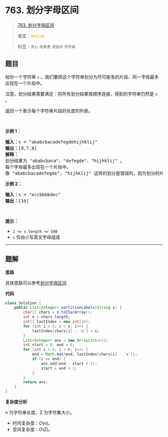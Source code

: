 # 763. 划分字母区间

> [763. 划分字母区间](https://leetcode.cn/problems/partition-labels/)
>
> 难度：<font color=orange>`Medium`</font>
>
> 标签：`贪心` `哈希表` `双指针` `字符串`

## 题目

<p>给你一个字符串 <code>s</code> 。我们要把这个字符串划分为尽可能多的片段，同一字母最多出现在一个片段中。</p>

<p>注意，划分结果需要满足：将所有划分结果按顺序连接，得到的字符串仍然是 <code>s</code> 。</p>

<p>返回一个表示每个字符串片段的长度的列表。</p>

<p>&nbsp;</p>
<strong class="example">示例 1：</strong>

<pre>
<strong>输入：</strong>s = "ababcbacadefegdehijhklij"
<strong>输出：</strong>[9,7,8]
<strong>解释：</strong>
划分结果为 "ababcbaca"、"defegde"、"hijhklij" 。
每个字母最多出现在一个片段中。
像 "ababcbacadefegde", "hijhklij" 这样的划分是错误的，因为划分的片段数较少。 </pre>

<p><strong class="example">示例 2：</strong></p>

<pre>
<strong>输入：</strong>s = "eccbbbbdec"
<strong>输出：</strong>[10]
</pre>

<p>&nbsp;</p>

<p><strong>提示：</strong></p>

<ul>
	<li><code>1 &lt;= s.length &lt;= 500</code></li>
	<li><code>s</code> 仅由小写英文字母组成</li>
</ul>


--------------------

## 题解

**思路**

具体思路可以参考[划分字母区间](https://leetcode.cn/problems/partition-labels/solutions/455703/hua-fen-zi-mu-qu-jian-by-leetcode-solution)

**代码**

```java
class Solution {
    public List<Integer> partitionLabels(String s) {
        char[] chars = s.toCharArray();
        int n = chars.length;
        int[] lastIndex = new int[26];
        for (int i = 0; i < n; i++) {
            lastIndex[chars[i] - 'a'] = i;
        }
        List<Integer> ans = new ArrayList<>();
        int start = 0, end = 0;
        for (int i = 0; i < n; i++) {
            end = Math.max(end, lastIndex[chars[i] - 'a']);
            if (i == end) {
                ans.add(end - start + 1);
                start = end + 1;
            }
        }
        return ans;
    }
}
```

**复杂度分析**

n 为字符串长度，Ʃ 为字符集大小。

- 时间复杂度：$O(n)$。
- 空间复杂度：$O(Ʃ)$。

